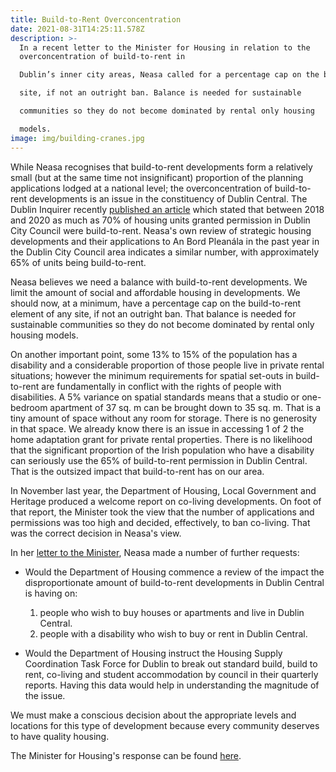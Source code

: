 ```yaml
---
title: Build-to-Rent Overconcentration
date: 2021-08-31T14:25:11.578Z
description: >-
  In a recent letter to the Minister for Housing in relation to the
  overconcentration of build-to-rent in

  Dublin’s inner city areas, Neasa called for a percentage cap on the build-to-rent element of any

  site, if not an outright ban. Balance is needed for sustainable

  communities so they do not become dominated by rental only housing

  models.
image: img/building-cranes.jpg
---
```

While Neasa recognises that build-to-rent developments form a relatively small (but at the same time not insignificant) proportion of the planning applications lodged at a national level; the overconcentration of build-to-rent developments is an issue in the constituency of Dublin Central. The Dublin Inquirer recently [published an article](https://dublininquirer.com/2021/04/28/is-build-to-rent-crowding-out-other-kinds-of-homes-in-dublin) which stated that between 2018 and 2020 as much as 70% of housing units granted permission in Dublin City Council were build-to-rent. Neasa's own review of strategic housing developments and their applications to An Bord Pleanála in the past year in the Dublin City Council area indicates a similar number, with approximately 65% of units being build-to-rent.

Neasa believes we need a balance with build-to-rent developments. We limit the amount of social and affordable housing in developments. We should now, at a minimum, have a percentage cap on the build-to-rent element of any site, if not an outright ban. That balance is needed for sustainable communities so they do not become dominated by rental only housing models.

On another important point, some 13% to 15% of the population has a disability and a considerable proportion of those people live in private rental situations; however the minimum requirements for spatial set-outs in build-to-rent are fundamentally in conflict with the rights of people with disabilities. A 5% variance on spatial standards means that a studio or one-bedroom apartment of 37 sq. m can be brought down to 35 sq. m. That is a tiny amount of space without any room for storage. There is no generosity in that space. We already know there is an issue in accessing 1 of 2 the home adaptation grant for private rental properties. There is no likelihood that the significant proportion of the Irish population who have a disability can seriously use the 65% of build-to-rent permission in Dublin Central. That is the outsized impact that build-to-rent has on our area.

In November last year, the Department of Housing, Local Government and Heritage produced a welcome report on co-living developments. On foot of that report, the Minister took the view that the number of applications and permissions was too high and decided, effectively, to ban co-living. That was the correct decision in Neasa's view.

In her [letter to the Minister](https://neasahourigan.com/docs/Neasa-BTR-Letter.pdf), Neasa made a number of further requests:

* Would the Department of Housing commence a review of the impact the disproportionate amount of build-to-rent developments in Dublin Central is having on: 

  1. people who wish to buy houses or apartments and live in Dublin Central.
  2. people with a disability who wish to buy or rent in Dublin Central.
* Would the Department of Housing instruct the Housing Supply Coordination Task Force for Dublin to break out standard build, build to rent, co-living and student accommodation by council in their quarterly reports. Having this data would help in understanding the magnitude of the issue.

We must make a conscious decision about the appropriate levels and locations for this type of development because every community deserves to have quality housing.

The Minister for Housing's response can be found [here](http://neasahourigan.com/docs/Minister-BTR-Response.pdf).